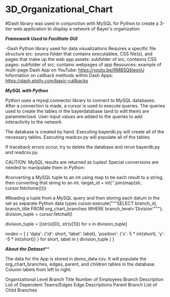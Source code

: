 # 3D_Organizational_Chart

#Dash library was used in conjunction with MySQL for Python to create a 3-tier web application to display a network of Bayer's organization

*********Framework Used to Facilitate GUI*********

-Dash
	Python library used for data visualizations
	Requires a specific file structure
		src: source folder that contains executablee, CSS file(s), and pages that make up the web app
		assets: subfolder of src; contaons CSS
		pages: subfolder of src; contains webpages of app
	Resources:
		example of multi-page Dash App on YouTube: https://youtu.be/RMBSQ6leonU
		Information on callback methods within Dash Apps: https://dash.plotly.com/basic-callbacks
		
*********MySQL with Python*********

Python uses a mysql.connector library to connect to MySQL databases. After a connection is made, a cursor is used to execute queries. 
The queries used to create the tables in the bayerdatabase (and to edit them) are parameterized. User-input values are added to the queries to add interactivity to the network.


The database is created by hand. Executing bayerdb.py will create all of the necessary tables. Executing readcsv.py will populate all of the tables.

If traceback errors occur, try to delete the database and rerun bayerdb.py and readcsv.py.

CAUTION: MySQL results are returned as tuples! Special conversions are needed to manipulate them in Python:

#converting a MySQL tuple to an int using map to tie each result to a string, then converting that string to an int.
target_id = int(''.join(map(str, cursor.fetchone()))) 

#Reading a tuple from a MySQL query  and then storing each datum in the set as separate Python data types
cursor.execute("""SELECT branch_id, branch_title FROM org_chart_branches WHERE branch_level='Division'""");
division_tuple = cursor.fetchall()

division_tuple = [(str(x[0]), str(x[1])) for x in division_tuple]

nodes = [
	{
		'data': {'id': short, 'label': label},
		'position': {'x': 5 * int(short), 'y': -5 * int(short)}
	}
	for short, label in (
		division_tuple
	)
] 

***********About the Dataset*************

The data for the App is stored in demo_data.csv. It will populate the org_chart_branches, edges, parent, and children tables in the database.
Column labels from left to right:

Organizational Level		Branch Title		Number of Employees		Branch Description		List of Dependent Teams/Edges			Edge Descriptions 		 Parent Branch			List of Child Branches


